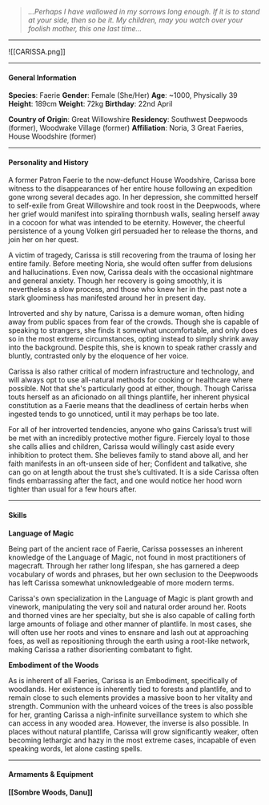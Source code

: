 >*...Perhaps I have wallowed in my sorrows long enough. If it is to stand at your side, then so be it. My children, may you watch over your foolish mother, this one last time...*

___
![[CARISSA.png]]



___

#### General Information

**Species**: Faerie
**Gender**: Female (She/Her)
**Age**: ~1000, Physically 39
**Height**: 189cm
**Weight**: 72kg
**Birthday**: 22nd April

**Country of Origin**: Great Willowshire
**Residency**: Southwest Deepwoods (former), Woodwake Village (former)
**Affiliation**: Noria, 3 Great Faeries, House Woodshire (former)

___

#### Personality and History
A former Patron Faerie to the now-defunct House Woodshire, Carissa bore witness to the disappearances of her entire house following an expedition gone wrong several decades ago. In her depression, she committed herself to self-exile from Great Willowshire and took roost in the Deepwoods, where her grief would manifest into spiraling thornbush walls, sealing herself away in a cocoon for what was intended to be eternity. However, the cheerful persistence of a young Volken girl persuaded her to release the thorns, and join her on her quest.

A victim of tragedy, Carissa is still recovering from the trauma of losing her entire family. Before meeting Noria, she would often suffer from delusions and hallucinations. Even now, Carissa deals with the occasional nightmare and general anxiety. Though her recovery is going smoothly, it is nevertheless a slow process, and those who knew her in the past note a stark gloominess has manifested around her in present day.

Introverted and shy by nature, Carissa is a demure woman, often hiding away from public spaces from fear of the crowds. Though she is capable of speaking to strangers, she finds it somewhat uncomfortable, and only does so in the most extreme circumstances, opting instead to simply shrink away into the background. Despite this, she is known to speak rather crassly and bluntly, contrasted only by the eloquence of her voice. 

Carissa is also rather critical of modern infrastructure and technology, and will always opt to use all-natural methods for cooking or healthcare where possible. Not that she's particularly good at either, though. Though Carissa touts herself as an aficionado on all things plantlife, her inherent physical constitution as a Faerie means that the deadliness of certain herbs when ingested tends to go unnoticed, until it may perhaps be too late.

For all of her introverted tendencies, anyone who gains Carissa’s trust will be met with an incredibly protective mother figure. Fiercely loyal to those she calls allies and children, Carissa would willingly cast aside every inhibition to protect them. She believes family to stand above all, and her faith manifests in an oft-unseen side of her; Confident and talkative, she can go on at length about the trust she’s cultivated. It is a side Carissa often finds embarrassing after the fact, and one would notice her hood worn tighter than usual for a few hours after.

___

#### Skills
**Language of Magic**

Being part of the ancient race of Faerie, Carissa possesses an inherent knowledge of the Language of Magic, not found in most practitioners of magecraft. Through her rather long lifespan, she has garnered a deep vocabulary of words and phrases, but her own seclusion to the Deepwoods has left Carissa somewhat unknowledgeable of more modern terms.

Carissa's own specialization in the Language of Magic is plant growth and vinework, manipulating the very soil and natural order around her. Roots and thorned vines are her specialty, but she is also capable of calling forth large amounts of foliage and other manner of plantlife. In most cases, she will often use her roots and vines to ensnare and lash out at approaching foes, as well as repositioning through the earth using a root-like network, making Carissa a rather disorienting combatant to fight. 

**Embodiment of the Woods**

As is inherent of all Faeries, Carissa is an Embodiment, specifically of woodlands. Her existence is inherently tied to forests and plantlife, and to remain close to such elements provides a massive boon to her vitality and strength. Communion with the unheard voices of the trees is also possible for her, granting Carissa a nigh-infinite surveillance system to which she can access in any wooded area. However, the inverse is also possible. In places without natural plantlife, Carissa will grow significantly weaker, often becoming lethargic and hazy in the most extreme cases, incapable of even speaking words, let alone casting spells.

___

#### Armaments & Equipment 
**[[Sombre Woods, Danu]]**






